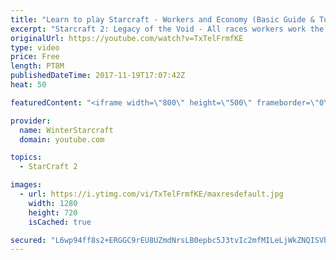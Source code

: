 ```yaml
---
title: "Learn to play Starcraft - Workers and Economy (Basic Guide & Tutorial)"
excerpt: "Starcraft 2: Legacy of the Void - All races workers work the same (mule notwithstanding!)  Wiki on mining: http://wiki.teamliquid.net/starcraft2/Mining_Minerals"
originalUrl: https://youtube.com/watch?v=TxTelFrmfKE
type: video
price: Free
length: PT8M
publishedDateTime: 2017-11-19T17:07:42Z
heat: 50

featuredContent: "<iframe width=\"800\" height=\"500\" frameborder=\"0\" src=\"https://www.youtube.com/embed/TxTelFrmfKE\" allow=\"accelerometer; autoplay; encrypted-media; gyroscope; picture-in-picture\" allowfullscreen></iframe>"

provider:
  name: WinterStarcraft
  domain: youtube.com

topics:
  - StarCraft 2

images:
  - url: https://i.ytimg.com/vi/TxTelFrmfKE/maxresdefault.jpg
    width: 1280
    height: 720
    isCached: true

secured: "L6wp94ff8s2+ERGGC9rEU8UZmdNrsLB0epbc5J3tvIc2mfMILeLjWkZNQISVbvBWHE7ZuqTqrR4oxYErQbTbe7sOc4dAwUY0ZnBSM60KNDl31U6FUf33lerNs6ADYVpx3WDiXoJGuPCu/cIKceoeHCIwmchyWrCT4HXwJZYP5VUFY5YR0LdtEh8ooX8ZdNH8VeV38kep5KbOIl8Lx5nZGKxXV+BD7KniKxbaEK/JUQ2g/mCrst1Z/u8bml+KkRp3nZGcTfHFiMKyUK2UrKFCzAyBuAZUzPQVs8xozS4aFdzVCGatfTYiqMK4clIjvc/1J57RNkVDpY+fUrzAeyzUp93MjvGSwxMLYChRvhqlJXvo+iZDHVL8+IQvtWgMb6+UN/wwkO9ZWKpaGU4dx3u+kiFfLhQok987bWLKENK3G3w=;z2aeOrfTbsbee2S7Jjdhqg=="
---
```


